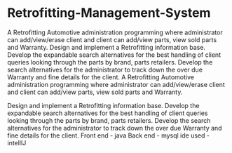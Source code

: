 # Retrofitting-Management-System
A Retrofitting Automotive administration programming where administrator can add/view/erase client and client can add/view parts, view sold parts and Warranty.   Design and implement a Retrofitting information base. Develop the expandable search alternatives for the best handling of client queries looking through the parts by brand, parts retailers. Develop the search alternatives for the administrator to track down the over due Warranty and fine details for the client.
A Retrofitting Automotive administration programming where administrator can add/view/erase client and client can add/view parts, view sold parts and Warranty. 

Design and implement a Retrofitting information base. Develop the expandable search alternatives for the best handling of client queries looking through the parts by brand, parts retailers. Develop the search alternatives for the administrator to track down the over due Warranty and fine details for the client.
Front end - java 
Back end - mysql
ide used - intellIJ
